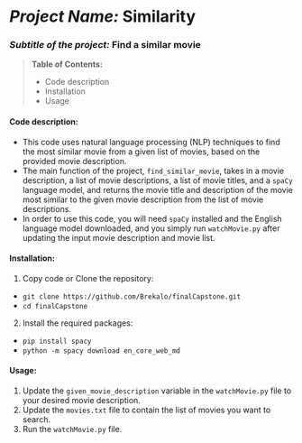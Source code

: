 # *Project Name:* Similarity
### *Subtitle of the project:* Find a similar movie

> **Table of Contents:**
> * Code description
> * Installation
> * Usage

#### **Code description:**
* This code uses natural language processing (NLP) techniques to find the most similar movie from a given list of movies, based on the provided movie description. 
* The main function of the project, `find_similar_movie`, takes in a movie description, a list of movie descriptions, a list of movie titles, and a `spaCy` language model, and returns the movie title and description of the movie most similar to the given movie description from the list of movie descriptions.
* In order to use this code, you will need `spaCy` installed and the English language model downloaded, and you simply run `watchMovie.py` after updating the input movie description and movie list.

#### **Installation:**
1. Copy code or Clone the repository:
* `git clone https://github.com/Brekalo/finalCapstone.git`
* `cd finalCapstone`

2. Install the required packages:
* `pip install spacy`
* `python -m spacy download en_core_web_md`

#### **Usage:**
1. Update the `given_movie_description` variable in the `watchMovie.py` file to your desired movie description.
2. Update the `movies.txt` file to contain the list of movies you want to search.
3. Run the `watchMovie.py` file.
